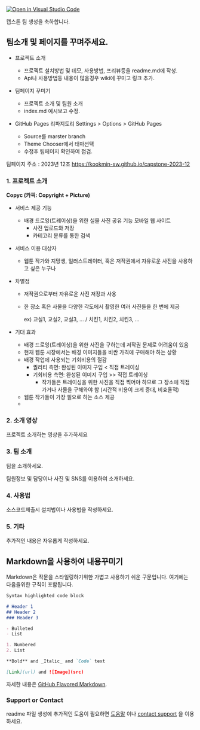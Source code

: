 [![Open in Visual Studio Code](https://classroom.github.com/assets/open-in-vscode-c66648af7eb3fe8bc4f294546bfd86ef473780cde1dea487d3c4ff354943c9ae.svg)](https://classroom.github.com/online_ide?assignment_repo_id=10521377&assignment_repo_type=AssignmentRepo)
<!--# Welcome to GitHub-->

캡스톤 팀 생성을 축하합니다.

## 팀소개 및 페이지를 꾸며주세요.
- 프로젝트 소개
  - 프로젝트 설치방법 및 데모, 사용방법, 프리뷰등을 readme.md에 작성.
  - Api나 사용방법등 내용이 많을경우 wiki에 꾸미고 링크 추가.

- 팀페이지 꾸미기
  - 프로젝트 소개 및 팀원 소개
  - index.md 예시보고 수정.

- GitHub Pages 리파지토리 Settings > Options > GitHub Pages 
  - Source를 marster branch
  - Theme Chooser에서 태마선택
  - 수정후 팀페이지 확인하여 점검. 

팀페이지 주소 : 2023년 12조 https://kookmin-sw.github.io/capstone-2023-12



### 1. 프로젝트 소개

**Copyc (카픽: Copyright + Picture)**

- 서비스 제공 기능
    - 배경 드로잉(트레이싱)을 위한 실물 사진 공유 기능 모바일 웹 사이트
        - 사진 업로드와 저장
        - 카테고리 분류를 통한 검색
- 서비스 이용 대상자
    - 웹툰 작가와 지망생, 일러스트레이터, 혹은 저작권에서 자유로운 사진을 사용하고 싶은 누구나
- 차별점
    - 저작권으로부터 자유로운 사진 저장과 사용
    - 한 장소 혹은 사물을 다양한 각도에서 촬영한 여러 사진들을 한 번에 제공
        
        ex) 교실1, 교실2, 교실3, … / 치킨1, 치킨2, 치킨3, … 
        
- 기대 효과
    - 배경 드로잉(트레이싱)을 위한 사진을 구하는데 저작권 문제로 어려움이 있음
    - 현재 웹툰 시장에서는 배경 이미지들을 비싼 가격에 구매해야 하는 상황
    - 배경 작업에 사용되는 기회비용의 절감
        - 퀄리티 측면: 완성된 이미지 구입 < 직접 트레이싱
        - 기회비용 측면: 완성된 이미지 구입 >> 직접 트레이싱
            - 작가들은 트레이싱을 위한 사진을 직접 찍어야 하므로 그 장소에 직접 가거나 사물을 구해와야 함 (시간적 비용이 크게 증대, 비효율적)
    - 웹툰 작가들이 가장 필요로 하는 소스 제공
    - 

### 2. 소개 영상

프로젝트 소개하는 영상을 추가하세요

### 3. 팀 소개

팀을 소개하세요.

팀원정보 및 담당이나 사진 및 SNS를 이용하여 소개하세요.

### 4. 사용법

소스코드제출시 설치법이나 사용법을 작성하세요.

### 5. 기타

추가적인 내용은 자유롭게 작성하세요.


## Markdown을 사용하여 내용꾸미기

Markdown은 작문을 스타일링하기위한 가볍고 사용하기 쉬운 구문입니다. 여기에는 다음을위한 규칙이 포함됩니다.

```markdown
Syntax highlighted code block

# Header 1
## Header 2
### Header 3

- Bulleted
- List

1. Numbered
2. List

**Bold** and _Italic_ and `Code` text

[Link](url) and ![Image](src)
```

자세한 내용은 [GitHub Flavored Markdown](https://guides.github.com/features/mastering-markdown/).

### Support or Contact

readme 파일 생성에 추가적인 도움이 필요하면 [도움말](https://help.github.com/articles/about-readmes/) 이나 [contact support](https://github.com/contact) 을 이용하세요.
